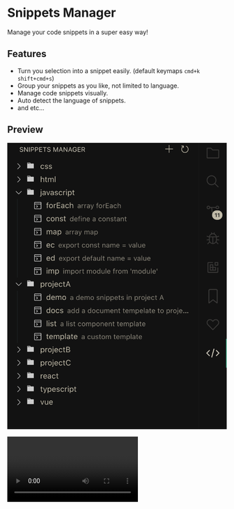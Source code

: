 # Snippets Manager

Manage your code snippets in a super easy way!

## Features

- Turn you selection into a snippet easily. (default keymaps `cmd+k` `shift+cmd+s`)
- Group your snippets as you like, not limited to language.
- Manage code snippets visually.
- Auto detect the language of snippets.
- and etc...

## Preview

![snippets group tree](./media/snippets.png)

 <video id="video" loop="loop" controls="controls">
<source id="mp4" src="./media/snippets.mp4" type="video/mp4">
</video>

